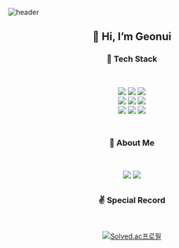 ![header](https://capsule-render.vercel.app/api?type=waving&color=780206&height=200&section=header&text=Red-Gunny&fontSize=60&animation=twinkling)

<div align=center><h2>👋 Hi, I’m Geonui </br> </h2></div>


<div align="center">

<h3>🏃 Tech Stack </h3>
</br>

![](https://img.shields.io/badge/Java-007396?&style=flat-square&logo=Java&logoColor=white) ![](https://img.shields.io/badge/C-A8B9CC?&style=flat-square&logo=C&logoColor=white) ![](https://img.shields.io/badge/C++-00599C?&style=flat-square&logo=C%2B%2B&logoColor=white)
</br>
![](https://img.shields.io/badge/Springboot-6DB33F?&style=flat-square&logo=SpringBoot&logoColor=white) ![](https://img.shields.io/badge/Flutter-02569B?&style=flat-square&logo=Flutter&logoColor=white) ![](https://img.shields.io/badge/MySQL-4479A1?&style=flat-square&logo=MySQL&logoColor=white)
</br>
![](https://img.shields.io/badge/AWS-232F3E?style=flat-square&logo=amazonaws&logoColor=white) ![](https://img.shields.io/badge/Linux-FCC624?style=flat-square&logo=linux&logoColor=black) ![](https://img.shields.io/badge/Git-F05032?style=flat-square&logo=git&logoColor=white)
</br>
</br>
</div>

<h2></h2>

<div align="center">

<h3 align="center"> 🧐 About Me </h3>
</br>

![](https://img.shields.io/badge/Resume-000000?&style=square&logo=Notion&logoColor=white)
[![](https://img.shields.io/badge/Blog-20C997?&style=square&logo=Velog&logoColor=white)](https://velog.io/@red_gunny)

</div>


<h2></h2>

<div align="center">
<h3> ✌ Special Record </h3>
</br>

[![Solved.ac프로필](http://mazassumnida.wtf/api/v2/generate_badge?boj=redgun)](https://solved.ac/redgun)
</div>
